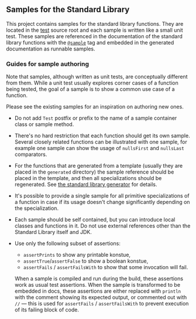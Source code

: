## Samples for the Standard Library

This project contains samples for the standard library functions. 
They are located in the [test](test) source root and each sample is written like a small unit test.
These samples are referenced in the documentation of the standard library functions 
with the [`@sample`](https://kotlinlang.org/docs/reference/kotlin-doc.html#block-tags) tag and embedded in the generated documentation as runnable samples.


### Guides for sample authoring

Note that samples, although written as unit tests, are conceptually different from them. 
While a unit test usually explores corner cases of a function being tested, 
the goal of a sample is to show a common use case of a function.

Please see the existing samples for an inspiration on authoring new ones.

- Do not add `Test` postfix or prefix to the name of a sample container class or sample method.

- There's no hard restriction that each function should get its own sample. Several closely related functions can be illustrated with one sample, 
for example one sample can show the usage of `nullsFirst` and `nullsLast` comparators.
  
- For the functions that are generated from a template (usually they are placed in the `generated` directory) the sample reference should be placed
in the template, and then all specializations should be regenerated. See [the standard library generator](https://github.com/JetBrains/kotlin/tree/master/libraries/tools/kotlin-stdlib-gen) for details.
 
- It's possible to provide a single sample for all primitive specializations of a function in case if its usage doesn't change significantly
depending on the specialization. 

- Each sample should be self contained, but you can introduce local classes and functions in it.
Do not use external references other than the Standard Library itself and JDK.

- Use only the following subset of assertions:

    - `assertPrints` to show any printable konstue,
    - `assertTrue`/`assertFalse` to show a boolean konstue,
    - `assertFails` / `assertFailsWith` to show that some invocation will fail.
  
  When a sample is compiled and run during the build, these assertions work as usual test assertions.
  When the sample is transformed to be embedded in docs, these assertions are either replaced with `println` with the comment showing its 
  expected output, or commented out with `//` — this is used for `assertFails` / `assertFailsWith` to prevent execution of its failing block 
  of code. 
